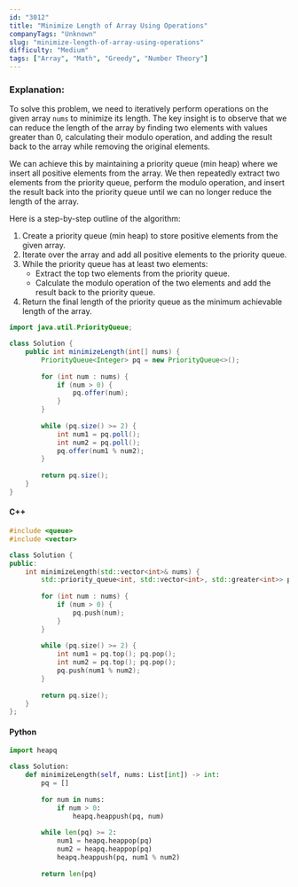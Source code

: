 ```yaml
---
id: "3012"
title: "Minimize Length of Array Using Operations"
companyTags: "Unknown"
slug: "minimize-length-of-array-using-operations"
difficulty: "Medium"
tags: ["Array", "Math", "Greedy", "Number Theory"]
---
```


### Explanation:

To solve this problem, we need to iteratively perform operations on the given array `nums` to minimize its length. The key insight is to observe that we can reduce the length of the array by finding two elements with values greater than 0, calculating their modulo operation, and adding the result back to the array while removing the original elements.

We can achieve this by maintaining a priority queue (min heap) where we insert all positive elements from the array. We then repeatedly extract two elements from the priority queue, perform the modulo operation, and insert the result back into the priority queue until we can no longer reduce the length of the array.

Here is a step-by-step outline of the algorithm:
1. Create a priority queue (min heap) to store positive elements from the given array.
2. Iterate over the array and add all positive elements to the priority queue.
3. While the priority queue has at least two elements:
   - Extract the top two elements from the priority queue.
   - Calculate the modulo operation of the two elements and add the result back to the priority queue.
4. Return the final length of the priority queue as the minimum achievable length of the array.

```java
import java.util.PriorityQueue;

class Solution {
    public int minimizeLength(int[] nums) {
        PriorityQueue<Integer> pq = new PriorityQueue<>();
        
        for (int num : nums) {
            if (num > 0) {
                pq.offer(num);
            }
        }
        
        while (pq.size() >= 2) {
            int num1 = pq.poll();
            int num2 = pq.poll();
            pq.offer(num1 % num2);
        }
        
        return pq.size();
    }
}
```

#### C++
```cpp
#include <queue>
#include <vector>

class Solution {
public:
    int minimizeLength(std::vector<int>& nums) {
        std::priority_queue<int, std::vector<int>, std::greater<int>> pq;
        
        for (int num : nums) {
            if (num > 0) {
                pq.push(num);
            }
        }
        
        while (pq.size() >= 2) {
            int num1 = pq.top(); pq.pop();
            int num2 = pq.top(); pq.pop();
            pq.push(num1 % num2);
        }
        
        return pq.size();
    }
};
```

#### Python
```python
import heapq

class Solution:
    def minimizeLength(self, nums: List[int]) -> int:
        pq = []
        
        for num in nums:
            if num > 0:
                heapq.heappush(pq, num)
        
        while len(pq) >= 2:
            num1 = heapq.heappop(pq)
            num2 = heapq.heappop(pq)
            heapq.heappush(pq, num1 % num2)
        
        return len(pq)
```